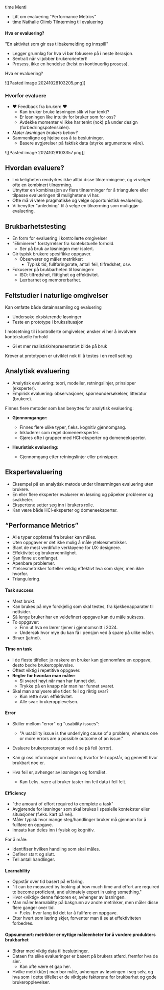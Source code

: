 
time Menti 
- Litt om evaluering “Performance Metrics” 
- time Nathalie Olimb Tilnærming til evaluering



#### Hva er evaluering?

"En aktivitet som gir oss tilbakemelding og innspill"
- Legger grunnlag for hva vi bør fokusere på i neste iterasjon.
- Sentralt når vi jobber brukerorientert!
- Prosess, ikke en hendelse (helst en kontinuerlig prosess).

Hva er evaluering?

![[Pasted image 20241028103205.png]]


### Hvorfor evaluere

- ❤️ Feedback fra brukere ❤️
    - Kan bruker bruke løsningen slik vi har tenkt?
	- Er løsningen like intuitiv for bruker som for oss?
	- Avdekke momenter vi ikke har tenkt (nok) på under design                            (forbedringspotensialer).
- *Møter løsningen brukers behov?*
- Sammenligne og hjelpe oss å ta beslutninger.
	- Basere avgjørelser på faktisk data (styrke argumentene våre).

![[Pasted image 20241028103357.png]]

## Hvordan evaluere?

- I virkeligheten rendyrkes ikke alltid disse tilnærmingene, og vi velger ofte en kombinert tilnærming.
- Utnytter en kombinasjon av flere tilnærminger for å triangulere eller tilpasse evalueringen til mulighetene vi har.
- Ofte må vi være pragmatiske og velge opportunistisk evaluering.
- Vi benytter "anledning" til å velge en tilnærming som muliggjør evaluering.

## Brukbarhetstesting

- En form for evaluering i kontrollerte omgivelser
- "Eliminerer" forstyrrelser fra kontekstuelle forhold.
	- Ser på bruk av løsningen mer isolert.
- Gir typisk brukere spesifikke oppgaver.
	- Observerer og måler metrikker:
	  - Typisk tid, fullføringsrate, antall feil, tilfredshet, osv.
- Fokuserer på brukbarheten til løsningen:
  - ISO: tilfredshet, flittighet og effektivitet.
  - Lærbarhet og memorerbarhet.

## Feltstudier i naturlige omgivelser

Kan omfatte både datainnsamling og evaluering
- Undersøke eksisterende løsninger
- Teste en prototype i brukssituasjon

I motsetning til i kontrollerte omgivelser, ønsker vi her å involvere kontekstuelle forhold
- Gi et mer realistisk/representativt bilde på bruk

Krever at prototypen er utviklet nok til å testes i en reell setting

## Analytisk evaluering

- Analytisk evaluering: teori, modeller, retningslinjer, prinsipper (eksperter).  
- Empirisk evaluering: observasjoner, spørreundersøkelser, litteratur (brukere).

Finnes flere metoder som kan benyttes for analytisk evaluering:

- **Gjennomganger:**
  - Finnes flere ulike typer, f.eks. kognitiv gjennomgang.
  - Inkluderer som regel domeneeksperter.
  - Gjøres ofte i grupper med HCI-eksperter og domeneeksperter.

- **Heuristisk evaluering:**
  - Gjennomgang etter retningslinjer eller prinsipper.


## Ekspertevaluering


- Eksempel på en analytisk metode under tilnærmingen evaluering uten brukere.
- En eller flere eksperter evaluerer en løsning og påpeker problemer og svakheter.
- Ekspertene setter seg inn i brukers rolle.
- Kan være både HCI-eksperter og domeneeksperter.



## “Performance Metrics”

- Alle typer oppførsel fra bruker kan måles.
- Uten oppgaver er det ikke mulig å måle ytelsesmetrikker.
- Blant de mest verdifulle verktøyene for UX-designere.
- Effektivitet og brukervennlighet.
- Kan finne ut omfanget.
- Åpenbare problemer.
- Ytelsesmetrikker forteller veldig effektivt hva som skjer, men ikke hvorfor.
- Triangulering.

#### Task success

- Mest brukt.
- Kan brukes på mye forskjellig som skal testes, fra kjøkkenapparater til nettsider.
- Så lenge bruker har en veldefinert oppgave kan du måle suksess.
- To oppgaver:
  - Finn ut hva en lærer tjener i gjennomsnitt i 2024.
  - Undersøk hvor mye du kan få i pensjon ved å spare på ulike måter.
- Binær (ja/nei).


#### Time on task

- I de fleste tilfeller: jo raskere en bruker kan gjennomføre en oppgave, desto bedre brukeropplevelse.
- Oftest viktig i repetitive oppgaver.
- **Regler for hvordan man måler:**
  - Si svaret høyt når man har funnet det.
  - Trykke på en knapp når man har funnet svaret.
- Skal man analysere alle tider: feil og riktig svar?
  - Kun rette svar: effektivitet.
  - Alle svar: brukeropplevelsen.

#### Error

- Skiller mellom "error" og "usability issues":
  - "A usability issue is the underlying cause of a problem, whereas one or more errors are a possible outcome of an issue."
  
- Evaluere brukerprestasjon ved å se på feil (error).
- Kan gi oss informasjon om hvor og hvorfor feil oppstår, og generelt hvor brukbart noe er.
- Hva feil er, avhenger av løsningen og formålet.
  - Kan f.eks. være at bruker taster inn feil data i feil felt.

#### Efficiency

- "the amount of effort required to complete a task"
- Avgjørende for løsninger som skal brukes i spesielle kontekster eller situasjoner (f.eks. kart på vei).
- Måler typisk hvor mange steg/handlinger bruker må gjennom for å fullføre en oppgave.
- Innsats kan deles inn i fysisk og kognitiv.

For å måle:
- Identifiser hvilken handling som skal måles.
- Definer start og slutt.
- Tell antall handlinger.

#### Learnability

- Oppstår over tid basert på erfaring.
- "It can be measured by looking at how much time and effort are required to become proficient, and ultimately expert in using something."
- Hvor «viktig» denne faktoren er, avhenger av løsningen.
- Man måler learnability på bakgrunn av andre metrikker, men måler disse flere ganger over tid.
  - F.eks. hvor lang tid det tar å fullføre en oppgave.
- Etter hvert som læring skjer, forventer man å se at effektiviteten forbedres.

#### Oppsummert: metrikker er nyttige måleenheter for å vurdere produkters brukbarhet

- Bidrar med viktig data til beslutninger.
- Dataen fra slike evalueringer er basert på brukers atferd, fremfor hva de sier.
  - Kan ofte være et gap her.
- Hvilke metrikk(er) man bør måle, avhenger av løsningen i seg selv, og hva som i dette tilfellet er de viktigste faktorene for brukbarhet og gode brukeropplevelser.